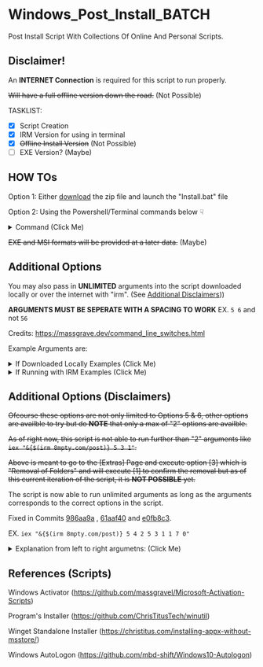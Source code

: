 # Windows_Post_Install_BATCH
Post Install Script With Collections Of Online And Personal Scripts.

## Disclaimer!
An **INTERNET Connection** is required for this script to run properly.

~~Will have a full offline version down the road.~~ (Not Possible)

TASKLIST:

- [x] Script Creation
- [x] IRM Version for using in terminal 
- [x] ~~Offline Install Version~~ (Not Possible)
- [ ] EXE Version? (Maybe)
 
## HOW TOs

Option 1: Either [download](https://github.com/8mpty/Windows_Post_Install_BATCH/archive/refs/heads/main.zip) the zip file and launch the "Install.bat" file 
 
Option 2: Using the Powershell/Terminal commands below ☟

<details><summary>Command (Click Me)</summary>
<p>

```
irm 8mpty.com/post | iex
```
or (A bit more Secure)
```
irm https://8mpty.com/post | iex
```
or (use if DNS issues)
```
irm https://raw.githubusercontent.com/8mpty/Windows_Post_Install_BATCH/main/psfile/empty.ps1 | iex
```
</p>
</details>

~~EXE and MSI formats will be provided at a later data.~~ (Maybe)


## Additional Options

You may also pass in **UNLIMITED** arguments into the script downloaded locally or over the internet with "irm". (See [Additional Disclaimers](https://github.com/8mpty/Windows_Post_Install_BATCH/tree/main#additional-options-disclaimers)))

**ARGUMENTS MUST BE SEPERATE WITH A SPACING TO WORK** EX. ```5 6``` and not ```56```

Credits: https://massgrave.dev/command_line_switches.html

Example Arguments are:

<details><summary>If Downloaded Locally Examples (Click Me)</summary>
<p> 
 
```
.\Install.bat 5
```
Which will go to the [Extras] page.

If running:
```
.\Install.bat 5 6
```
Will go the [Extras] page and execute option [6] which is creating the script shortcut.
</p>
</details>


<details><summary>If Running with IRM Examples (Click Me)</summary>
<p>

Default is ```irm post.8mpty.xyz | iex```,

But if you want to pass in arguments:
```
iex "&{$(irm 8mpty.com/post)} 5"
```
Which will go to the [Extras] page.

If running:
```
iex "&{$(irm 8mpty.com/post)} 5 6"
```
Will go the [Extras] page and execute option [6] which is creating the script shortcut.
</p>
</details>

## Additional Options (Disclaimers)

~~Ofcourse these options are not only limited to Options 5 & 6, other options are availble to try but do **NOTE** that only a max of "2" options are availble.~~

~~As of right now, this script is not able to run further than "2" arguments like ```iex "&{$(irm 8mpty.com/post)} 5 3 1"```.~~

~~Above is meant to go to the [Extras] Page and execute option [3] which is "Removal of Folders" and will execute [1] to confirm the removal but as of this current iteration of the script, it is **NOT POSSIBLE** yet.~~

The script is now able to run unlimited arguments as long as the arguments corresponds to the correct options in the script.

Fixed in Commits [986aa9a](https://github.com/8mpty/Windows_Post_Install_BATCH/commit/986aa9ab654410e7510039f2ac0ead36be0ef178#diff-4c4389ae3adbd3780d385439f1e161d08aade4df4cc5fd544c6ae4c0e45c7320) , [61aaf40](https://github.com/8mpty/Windows_Post_Install_BATCH/commit/61aaf4015acd8c20b287b41212bc69b5b1c57596) and [e0fb8c3](https://github.com/8mpty/Windows_Post_Install_BATCH/commit/e0fb8c31d21ad3345a0906292ee633af6f2b370a).

EX. ```iex "&{$(irm 8mpty.com/post)} 5 4 2 5 3 1 1 7 0"```

<details><summary>Explanation from left to right argumetns: (Click Me)</summary>
<p>

```
5: Go to [Extras] page

4: Execute [UAC_Verification] Option

2: Select option [2] which is [Disable + Enchanced] option

5: Go back to [Extras] page

3: Execute [Remove or Restore folders] option 

1: Select [Remove Folders] Option

1: Select [64 Bit] Architecture

7: Remove [ALL] folders

0: Exits the script
```
</p>
</details>

## References (Scripts)
 
Windows Activator (https://github.com/massgravel/Microsoft-Activation-Scripts)
 
Program's Installer (https://github.com/ChrisTitusTech/winutil)
 
Winget Standalone Installer (https://christitus.com/installing-appx-without-msstore/)
 
Windows AutoLogon (https://github.com/mbd-shift/Windows10-Autologon)
